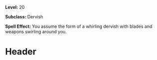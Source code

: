 <!-- TITLE: Song: Whirling Dervish -->
<!-- SUBTITLE:  -->

**Level:** 20

**Subclass:** Dervish

**Spell Effect:** You assume the form of a whirling dervish with blades and weapons swirling around you.

# Header